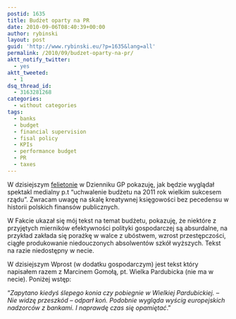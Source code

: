 ```yaml
---
postid: 1635
title: Budżet oparty na PR
date: 2010-09-06T08:40:39+00:00
author: rybinski
layout: post
guid: 'http://www.rybinski.eu/?p=1635&lang=all'
permalink: /2010/09/budzet-oparty-na-pr/
aktt_notify_twitter:
  - yes
aktt_tweeted:
  - 1
dsq_thread_id:
  - 3163281268
categories:
  - without categories
tags:
  - banks
  - budget
  - financial supervision
  - fisal policy
  - KPIs
  - performance budget
  - PR
  - taxes
---
```

W dzisiejszym [felietonie](http://wiadomosci.dziennik.pl/opinie/artykuly/300917,budzet-oparty-na-pr.html) w Dzienniku GP pokazuję, jak będzie wyglądał spektakl medialny p.t “uchwalenie budżetu na 2011 rok wielkim sukcesem rządu”. Zwracam uwagę na skalę kreatywnej księgowości bez pecedensu w historii polskich finansów publicznych.

W Fakcie ukazał się mój tekst na temat budżetu, pokazuję, że niektóre z przyjętych mierników efektywności polityki gospodarczej są absurdalne, na przykład zakłada się porażkę w walce z ubóstwem, wzrost przestępczości, ciągłe produkowanie niedouczonych absolwentów szkół wyższych. Tekst na razie niedostępny w necie.

W dzisiejszym Wprost (w dodatku gospodarczym) jest tekst który napisałem razem z Marcinem Gomołą, pt. Wielka Pardubicka (nie ma w necie). Poniżej wstęp:

“_Zapytano kiedyś ślepego konia czy pobiegnie w Wielkiej Pardubickiej. – Nie widzę przeszkód – odparł koń. Podobnie wygląda wyścig europejskich nadzorców z bankami. I naprawdę czas się opamiętać_.”
